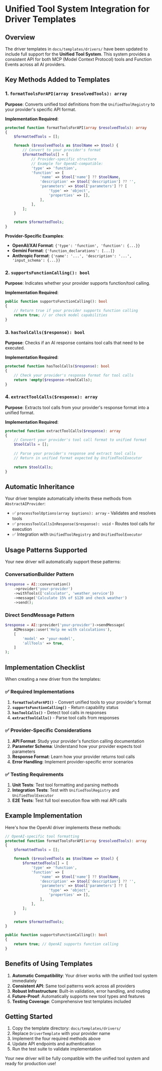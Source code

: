 # Unified Tool System Integration for Driver Templates

## Overview

The driver templates in `docs/templates/drivers/` have been updated to include full support for the **Unified Tool System**. This system provides a consistent API for both MCP (Model Context Protocol) tools and Function Events across all AI providers.

## Key Methods Added to Templates

### 1. `formatToolsForAPI(array $resolvedTools): array`

**Purpose**: Converts unified tool definitions from the `UnifiedToolRegistry` to your provider's specific API format.

**Implementation Required**: 
```php
protected function formatToolsForAPI(array $resolvedTools): array
{
    $formattedTools = [];

    foreach ($resolvedTools as $toolName => $tool) {
        // Convert to your provider's format
        $formattedTools[] = [
            // Provider-specific structure
            // Example for OpenAI-compatible:
            'type' => 'function',
            'function' => [
                'name' => $tool['name'] ?? $toolName,
                'description' => $tool['description'] ?? '',
                'parameters' => $tool['parameters'] ?? [
                    'type' => 'object',
                    'properties' => [],
                ],
            ],
        ];
    }

    return $formattedTools;
}
```

**Provider-Specific Examples**:
- **OpenAI/XAI Format**: `{'type': 'function', 'function': {...}}`
- **Gemini Format**: `{'function_declarations': [...]}`
- **Anthropic Format**: `{'name': '...', 'description': '...', 'input_schema': {...}}`

### 2. `supportsFunctionCalling(): bool`

**Purpose**: Indicates whether your provider supports function/tool calling.

**Implementation Required**:
```php
public function supportsFunctionCalling(): bool
{
    // Return true if your provider supports function calling
    return true; // or check model capabilities
}
```

### 3. `hasToolCalls($response): bool`

**Purpose**: Checks if an AI response contains tool calls that need to be executed.

**Implementation Required**:
```php
protected function hasToolCalls($response): bool
{
    // Check your provider's response format for tool calls
    return !empty($response->toolCalls);
}
```

### 4. `extractToolCalls($response): array`

**Purpose**: Extracts tool calls from your provider's response format into a unified format.

**Implementation Required**:
```php
protected function extractToolCalls($response): array
{
    // Convert your provider's tool call format to unified format
    $toolCalls = [];
    
    // Parse your provider's response and extract tool calls
    // Return in unified format expected by UnifiedToolExecutor
    
    return $toolCalls;
}
```

## Automatic Inheritance

Your driver template automatically inherits these methods from `AbstractAIProvider`:

- ✅ `processToolOptions(array $options): array` - Validates and resolves tools
- ✅ `processToolCallsInResponse($response): void` - Routes tool calls for execution
- ✅ Integration with `UnifiedToolRegistry` and `UnifiedToolExecutor`

## Usage Patterns Supported

Your new driver will automatically support these patterns:

### ConversationBuilder Pattern
```php
$response = AI::conversation()
    ->provider('your-provider')
    ->withTools(['calculator', 'weather_service'])
    ->message('Calculate 15% of $120 and check weather')
    ->send();
```

### Direct SendMessage Pattern
```php
$response = AI::provider('your-provider')->sendMessage(
    AIMessage::user('Help me with calculations'),
    [
        'model' => 'your-model',
        'allTools' => true,
    ]
);
```

## Implementation Checklist

When creating a new driver from the templates:

### ✅ **Required Implementations**
1. **`formatToolsForAPI()`** - Convert unified tools to your provider's format
2. **`supportsFunctionCalling()`** - Return capability status
3. **`hasToolCalls()`** - Detect tool calls in responses
4. **`extractToolCalls()`** - Parse tool calls from responses

### ✅ **Provider-Specific Considerations**
1. **API Format**: Study your provider's function calling documentation
2. **Parameter Schema**: Understand how your provider expects tool parameters
3. **Response Format**: Learn how your provider returns tool calls
4. **Error Handling**: Implement provider-specific error scenarios

### ✅ **Testing Requirements**
1. **Unit Tests**: Test tool formatting and parsing methods
2. **Integration Tests**: Test with `UnifiedToolRegistry` and `UnifiedToolExecutor`
3. **E2E Tests**: Test full tool execution flow with real API calls

## Example Implementation

Here's how the OpenAI driver implements these methods:

```php
// OpenAI-specific tool formatting
protected function formatToolsForAPI(array $resolvedTools): array
{
    $formattedTools = [];

    foreach ($resolvedTools as $toolName => $tool) {
        $formattedTools[] = [
            'type' => 'function',
            'function' => [
                'name' => $tool['name'] ?? $toolName,
                'description' => $tool['description'] ?? '',
                'parameters' => $tool['parameters'] ?? [
                    'type' => 'object',
                    'properties' => [],
                ],
            ],
        ];
    }

    return $formattedTools;
}

public function supportsFunctionCalling(): bool
{
    return true; // OpenAI supports function calling
}
```

## Benefits of Using Templates

1. **Automatic Compatibility**: Your driver works with the unified tool system immediately
2. **Consistent API**: Same tool patterns work across all providers
3. **Robust Infrastructure**: Built-in validation, error handling, and routing
4. **Future-Proof**: Automatically supports new tool types and features
5. **Testing Coverage**: Comprehensive test templates included

## Getting Started

1. Copy the template directory: `docs/templates/drivers/`
2. Replace `DriverTemplate` with your provider name
3. Implement the four required methods above
4. Update API endpoints and authentication
5. Run the test suite to validate implementation

Your new driver will be fully compatible with the unified tool system and ready for production use!
